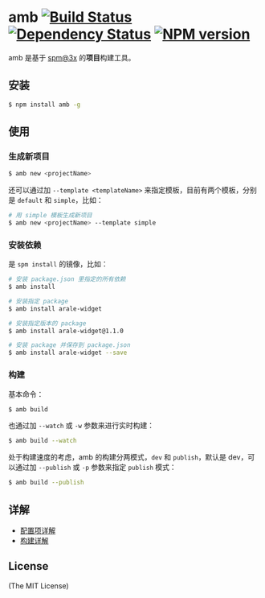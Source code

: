 # amb [![Build Status](https://travis-ci.org/animajs/amb.svg)](https://travis-ci.org/animajs/amb) [![Dependency Status](https://david-dm.org/animajs/amb.svg)](https://david-dm.org/animajs/amb) [![NPM version](https://badge.fury.io/js/amb.png)](http://badge.fury.io/js/amb)

amb 是基于 [spm@3x](https://github.com/spmjs/spm/tree/master) 的**项目**构建工具。

## 安装

```bash
$ npm install amb -g
```

## 使用

### 生成新项目

```bash
$ amb new <projectName>
```

还可以通过加 `--template <templateName>` 来指定模板，目前有两个模板，分别是 `default` 和 `simple`，比如：

```bash
# 用 simple 模板生成新项目
$ amb new <projectName> --template simple
```

### 安装依赖

是 `spm install` 的镜像，比如：

```bash
# 安装 package.json 里指定的所有依赖
$ amb install

# 安装指定 package
$ amb install arale-widget

# 安装指定版本的 package
$ amb install arale-widget@1.1.0

# 安装 package 并保存到 package.json
$ amb install arale-widget --save
```

### 构建

基本命令：

```bash
$ amb build
```

也通过加 `--watch` 或 `-w` 参数来进行实时构建：

```bash
$ amb build --watch
```

处于构建速度的考虑，amb 的构建分两模式，`dev` 和 `publish`，默认是 dev，可以通过加 `--publish` 或 `-p` 参数来指定 `publish` 模式：

```bash
$ amb build --publish
```

## 详解

* [配置项详解](https://github.com/animajs/amb/wiki/Configuration)
* [构建详解](https://github.com/animajs/amb/wiki/Build)

## License

(The MIT License)
